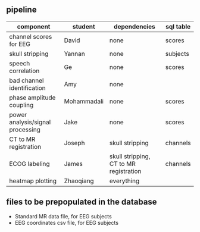 ## pipeline
component | student | dependencies | sql table
--- | --- | --- | ---
channel scores for EEG | David | none | scores
skull stripping | Yannan | none | subjects
speech correlation | Ge | none | scores
bad channel identification | Amy | none | 
phase amplitude coupling | Mohammadali | none | scores
power analysis/signal processing | Jake | none | scores
CT to MR registration | Joseph | skull stripping | channels
ECOG labeling | James | skull stripping, CT to MR registration | channels
heatmap plotting | Zhaoqiang | everything |

## files to be prepopulated in the database
- Standard MR data file, for EEG subjects
- EEG coordinates csv file, for EEG subjects 
